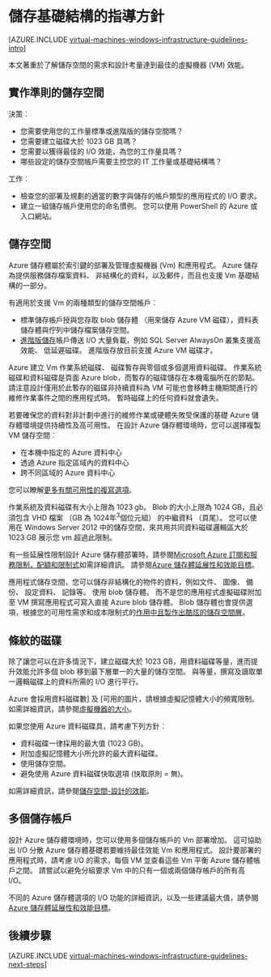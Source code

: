 <properties
    pageTitle="儲存空間方案指導方針 |Microsoft Azure"
    description="深入了解部署 Azure 基礎結構服務中的儲存空間方案的重要的設計及實作方針。"
    documentationCenter=""
    services="virtual-machines-windows"
    authors="iainfoulds"
    manager="timlt"
    editor=""
    tags="azure-resource-manager"/>

<tags
    ms.service="virtual-machines-windows"
    ms.workload="infrastructure-services"
    ms.tgt_pltfrm="vm-windows"
    ms.devlang="na"
    ms.topic="article"
    ms.date="09/08/2016"
    ms.author="iainfou"/>

# <a name="storage-infrastructure-guidelines"></a>儲存基礎結構的指導方針

[AZURE.INCLUDE [virtual-machines-windows-infrastructure-guidelines-intro](../../includes/virtual-machines-windows-infrastructure-guidelines-intro.md)] 

本文著重於了解儲存空間的需求和設計考量達到最佳的虛擬機器 (VM) 效能。


## <a name="implementation-guidelines-for-storage"></a>實作準則的儲存空間

決策︰

- 您需要使用您的工作量標準或進階版的儲存空間嗎？
- 您需要建立磁碟大於 1023 GB 具嗎？
- 您需要以獲得最佳的 I/O 效能，為您的工作量具嗎？
- 哪些設定的儲存空間帳戶需要主控您的 IT 工作量或基礎結構嗎？

工作︰

- 檢查您的部署及規劃的適當的數字與儲存的帳戶類型的應用程式的 I/O 要求。
- 建立一組儲存帳戶使用您的命名慣例。 您可以使用 PowerShell 的 Azure 或入口網站。


## <a name="storage"></a>儲存空間

Azure 儲存體屬於索引鍵的部署及管理虛擬機器 (Vm) 和應用程式。 Azure 儲存為提供服務儲存檔案資料、 非結構化的資料，以及郵件，而且也支援 Vm 基礎結構的一部分。

有適用於支援 Vm 的兩種類型的儲存空間帳戶︰

- 標準儲存帳戶授與您存取 blob 儲存體 （用來儲存 Azure VM 磁碟），資料表儲存體與佇列中儲存檔案儲存空間。
- [進階版儲存](../storage/storage-premium-storage.md)帳戶傳送 I/O 大量負載，例如 SQL Server AlwaysOn 叢集支援高效能、 低延遲磁碟。 進階版存放目前支援 Azure VM 磁碟才。

Azure 建立 Vm 作業系統磁碟、 磁碟暫存與零個或多個選用資料磁碟。 作業系統磁碟和資料磁碟是頁面 Azure blob，而暫存的磁碟儲存在本機電腦所在的節點。 請注意設計僅用於此暫存的磁碟非持續資料為 VM 可能也會移轉主機期間進行的維修作業事件之間的應用程式時。 暫時磁碟上的任何資料就會遺失。

若要確保您的資料對非計劃中進行的維修作業或硬體失敗受保護的基礎 Azure 儲存體環境提供持續性及高可用性。 在設計 Azure 儲存體環境時，您可以選擇複製 VM 儲存空間︰

- 在本機中指定的 Azure 資料中心
- 透過 Azure 指定區域內的資料中心
- 跨不同區域的 Azure 資料中心

您可以瞭解[更多有關可用性的複寫選項](../storage/storage-introduction.md#replication-for-durability-and-high-availability)。

作業系統及資料磁碟有大小上限為 1023 gb。 Blob 的大小上限為 1024 GB，且必須包含 VHD 檔案 （GB 為 1024年<sup>3</sup>個位元組） 的中繼資料 （頁尾）。 您可以使用在 Windows Server 2012 中的儲存空間，來共用共同資料磁碟邏輯區大於 1023 GB 展示您 vm 超過此限制。

有一些延展性限制設計 Azure 儲存體部署時，請參閱[Microsoft Azure 訂閱和服務限制，配額和限制式](azure-subscription-service-limits.md#storage-limits)如需詳細資訊。 請參閱[Azure 儲存體延展性和效能目標](../storage/storage-scalability-targets.md)。

應用程式儲存空間，您可以儲存非結構化的物件的資料，例如文件、 圖像、 備份、 設定資料、 記錄等。 使用 blob 儲存體。 而不是您的應用程式虛擬磁碟附加至 VM 撰寫應用程式可寫入直接 Azure blob 儲存體。 Blob 儲存體也會提供選項，根據您的可用性需求和成本限制式的[作用中且製作出酷炫的儲存空間層](../storage/storage-blob-storage-tiers.md)。


## <a name="striped-disks"></a>條紋的磁碟
除了讓您可以在許多情況下，建立磁碟大於 1023 GB，用資料磁碟等量，進而提升效能允許多個 blob 移到最下層單一的大量的儲存空間。 與等量，撰寫及讀取單一邏輯磁碟上的資料所需的 I/O 進行平行。

Azure 會採用資料磁碟數] 及 [可用的圖片，請根據虛擬記憶體大小的頻寬限制。 如需詳細資訊，請參閱[虛擬機器的大小](virtual-machines-windows-sizes.md)。

如果您使用 Azure 資料磁碟具，請考慮下列方針︰

- 資料磁碟一律採用的最大值 (1023 GB)。
- 附加虛擬記憶體大小所允許的最大資料磁碟。
- 使用儲存空間。
- 避免使用 Azure 資料磁碟快取選項 (快取原則 = 無)。

如需詳細資訊，請參閱[儲存空間-設計的效能](http://social.technet.microsoft.com/wiki/contents/articles/15200.storage-spaces-designing-for-performance.aspx)。


## <a name="multiple-storage-accounts"></a>多個儲存帳戶

設計 Azure 儲存體環境時，您可以使用多個儲存帳戶的 Vm 部署增加。 這可協助出 I/O 分散 Azure 儲存體基礎若要維持最佳效能 Vm 和應用程式。 設計要部署的應用程式時，請考慮 I/O 的需求，每個 VM 並查看這些 Vm 平衡 Azure 儲存體帳戶之間。 請嘗試以避免分組要求 Vm 中的只有一個或兩個儲存帳戶的所有高 I/O。

不同的 Azure 儲存體選項的 I/O 功能的詳細資訊，以及一些建議最大值，請參閱[Azure 儲存體延展性和效能目標](../storage/storage-scalability-targets.md)。


## <a name="next-steps"></a>後續步驟

[AZURE.INCLUDE [virtual-machines-windows-infrastructure-guidelines-next-steps](../../includes/virtual-machines-windows-infrastructure-guidelines-next-steps.md)] 